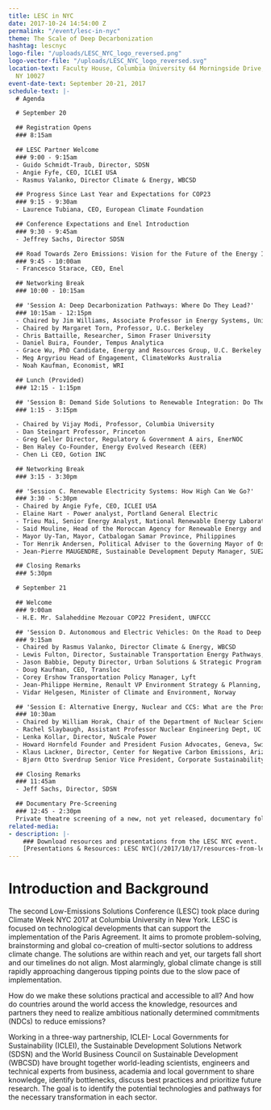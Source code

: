 ```yaml
---
title: LESC in NYC
date: 2017-10-24 14:54:00 Z
permalink: "/event/lesc-in-nyc"
theme: The Scale of Deep Decarbonization
hashtag: lescnyc
logo-file: "/uploads/LESC_NYC_logo_reversed.png"
logo-vector-file: "/uploads/LESC_NYC_logo_reversed.svg"
location-text: Faculty House, Columbia University 64 Morningside Drive, New York,
  NY 10027
event-date-text: September 20-21, 2017
schedule-text: |-
  # Agenda

  # September 20

  ## Registration Opens
  ### 8:15am

  ## LESC Partner Welcome
  ### 9:00 - 9:15am
  - Guido Schmidt-Traub, Director, SDSN
  - Angie Fyfe, CEO, ICLEI USA
  - Rasmus Valanko, Director Climate & Energy, WBCSD

  ## Progress Since Last Year and Expectations for COP23
  ### 9:15 - 9:30am
  - Laurence Tubiana, CEO, European Climate Foundation

  ## Conference Expectations and Enel Introduction
  ### 9:30 - 9:45am
  - Jeffrey Sachs, Director SDSN

  ## Road Towards Zero Emissions: Vision for the Future of the Energy Industry
  ### 9:45 - 10:00am
  - Francesco Starace, CEO, Enel

  ## Networking Break
  ### 10:00 - 10:15am

  ## 'Session A: Deep Decarbonization Pathways: Where Do They Lead?'
  ### 10:15am - 12:15pm
  - Chaired by Jim Williams, Associate Professor in Energy Systems, University of San Francisco
  - Chaired by Margaret Torn, Professor, U.C. Berkeley
  - Chris Battaille, Researcher, Simon Fraser University
  - Daniel Buira, Founder, Tempus Analytica
  - Grace Wu, PhD Candidate, Energy and Resources Group, U.C. Berkeley and Researcher, Berkeley Lab
  - Meg Argyriou Head of Engagement, ClimateWorks Australia
  - Noah Kaufman, Economist, WRI

  ## Lunch (Provided)
  ### 12:15 - 1:15pm

  ## 'Session B: Demand Side Solutions to Renewable Integration: Do They Scale?'
  ### 1:15 - 3:15pm

  - Chaired by Vijay Modi, Professor, Columbia University
  - Dan Steingart Professor, Princeton
  - Greg Geller Director, Regulatory & Government A airs, EnerNOC
  - Ben Haley Co-Founder, Energy Evolved Research (EER)
  - Chen Li CEO, Gotion INC

  ## Networking Break
  ### 3:15 - 3:30pm

  ## 'Session C. Renewable Electricity Systems: How High Can We Go?'
  ### 3:30 - 5:30pm
  - Chaired by Angie Fyfe, CEO, ICLEI USA
  - Elaine Hart - Power analyst, Portland General Electric
  - Trieu Mai, Senior Energy Analyst, National Renewable Energy Laboratory
  - Said Mouline, Head of the Moroccan Agency for Renewable Energy and Energy Efficiency
  - Mayor Uy-Tan, Mayor, Catbalogan Samar Province, Philippines
  - Tor Henrik Andersen, Political Adviser to the Governing Mayor of Oslo, City of Oslo
  - Jean-Pierre MAUGENDRE, Sustainable Development Deputy Manager, SUEZ

  ## Closing Remarks
  ### 5:30pm

  # September 21

  ## Welcome
  ### 9:00am
  - H.E. Mr. Salaheddine Mezouar COP22 President, UNFCCC

  ## 'Session D. Autonomous and Electric Vehicles: On the Road to Deep Decarbonization?'
  ### 9:15am
  - Chaired by Rasmus Valanko, Director Climate & Energy, WBCSD
  - Lewis Fulton, Director, Sustainable Transportation Energy Pathways, UC Davis ITS
  - Jason Babbie, Deputy Director, Urban Solutions & Strategic Program Development, NRDC
  - Doug Kaufman, CEO, Transloc
  - Corey Ershow Transportation Policy Manager, Lyft
  - Jean-Philippe Hermine, Renault VP Environment Strategy & Planning, Renault-Nissan Alliance
  - Vidar Helgesen, Minister of Climate and Environment, Norway

  ## 'Session E: Alternative Energy, Nuclear and CCS: What are the Prospects?'
  ### 10:30am
  - Chaired by William Horak, Chair of the Department of Nuclear Science and Technology, Brookhaven National Laboratory
  - Rachel Slaybaugh, Assistant Professor Nuclear Engineering Dept, UC Berkeley
  - Lenka Kollar, Director, NuScale Power
  - Howard Hornfeld Founder and President Fusion Advocates, Geneva, Switzerland
  - Klaus Lackner, Director, Center for Negative Carbon Emissions, Arizona State University
  - Bjørn Otto Sverdrup Senior Vice President, Corporate Sustainability, Statoil ASA

  ## Closing Remarks
  ### 11:45am
  - Jeff Sachs, Director, SDSN

  ## Documentary Pre-Screening
  ### 12:45 - 2:30pm
  Private theatre screening of a new, not yet released, documentary followed by live Q&A with filmmaker David Schumacher. The screening is in the Schapiro/CEPSR building, Davis Auditorium on the 4th floor (campus level), room 412 (10 minute walk from Conference Venue). This part of the program is co-hosted with the Columbia University Center on Global Energy Policy.
related-media:
- description: |-
    ### Download resources and presentations from the LESC NYC event.
    [Presentations & Resources: LESC NYC](/2017/10/17/resources-from-lesc-nyc/)
---
```


# Introduction and Background

The second Low-Emissions Solutions Conference (LESC) took place during Climate Week NYC 2017 at Columbia University in New York. LESC is focused on technological developments that can support the implementation of the Paris Agreement. It aims to promote problem-solving, brainstorming and global co-creation of multi-sector solutions to address climate change. The solutions are within reach and yet, our targets fall short and our timelines do not align. Most alarmingly, global climate change is still rapidly approaching dangerous tipping points due to the slow pace of implementation.

How do we make these solutions practical and accessible to all? And how do countries around the world access the knowledge, resources and partners they need to realize ambitious nationally determined commitments (NDCs) to reduce emissions?

Working in a three-way partnership, ICLEI- Local Governments for Sustainability (ICLEI), the Sustainable Development Solutions Network (SDSN) and the World Business Council on Sustainable Development (WBCSD) have brought together world-leading scientists, engineers and technical experts from business, academia and local government to share knowledge, identify bottlenecks, discuss best practices and prioritize future research. The goal is to identify the potential technologies and pathways for the necessary transformation in each sector.
